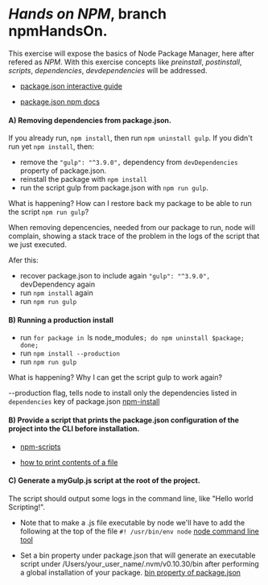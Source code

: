 # *Hands on NPM*, branch npmHandsOn.

This exercise will expose the basics of Node Package Manager, here after refered as *NPM*. With this exercise concepts like *preinstall*, *postinstall*, *scripts*, *dependencies*, *devdependencies* will be addressed.

* [package.json interactive guide](http://browsenpm.org/package.json)

* [package.json npm docs](https://docs.npmjs.com/files/package.json)


#### A) Removing dependencies from package.json.

If you already run, `npm install`, then run `npm uninstall gulp`.
If you didn't run yet `npm install`, then: 
 * remove the `"gulp": "^3.9.0",` dependency from `devDependencies` property of package.json.
 * reinstall the package with `npm install`
 * run the script gulp from package.json with `npm run gulp`.

What is happening? How can I restore back my package to be able to run the script `npm run gulp`?

When removing depencencies, needed from our package to run, node will complain, showing a stack trace of the problem in the logs of the script that we just executed.

Afer this: 
  * recover package.json to include again `"gulp": "^3.9.0",` devDependency again
  * run `npm install` again
  * run `npm run gulp`


#### B) Running a production install 

* run `for package in `ls node_modules`; do npm uninstall $package; done;`
* run `npm install --production`
* run `npm run gulp`

What is happening? Why I can get the script gulp to work again?

--production flag, tells node to install only the dependencies listed in `dependencies` key of package.json
[npm-install](https://docs.npmjs.com/cli/install)


#### B) Provide a script that prints the package.json configuration of the project into the CLI before installation.

- [npm-scripts](https://docs.npmjs.com/misc/scripts)

- [how to print contents of a file](http://lmgtfy.com/?q=Redirecting+the+content+of+a+file+to+the+command+%22echo%22)

#### C) Generate a myGulp.js script at the root of the project.
The script should output some logs in the command line, like "Hello world Scripting!".

* Note that to make a .js file executable by node we'll have to add the following at the top of the file `#! /usr/bin/env node` [node command line tool](http://javascriptplayground.com/blog/2012/08/writing-a-command-line-node-tool/)

* Set a bin property under package.json that will generate an executable script under /Users/your_user_name/.nvm/v0.10.30/bin after performing a global installation of your package. [bin property of package.json](https://docs.npmjs.com/files/package.json#bin)











